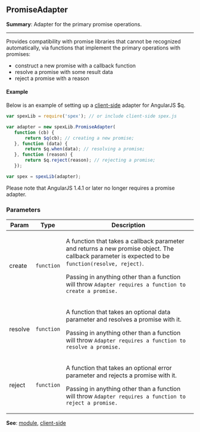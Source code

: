 <a name="PromiseAdapter"></a>

## PromiseAdapter
**Summary**: Adapter for the primary promise operations.  

---
Provides compatibility with promise libraries that cannot be recognized automatically,via functions that implement the primary operations with promises: - construct a new promise with a callback function - resolve a promise with some result data - reject a promise with a reason#### ExampleBelow is an example of setting up a <a href="https://github.com/vitaly-t/spex/blob/master/docs/client.md">client-side</a> adapter for AngularJS $q.```jsvar spexLib = require('spex'); // or include client-side spex.jsvar adapter = new spexLib.PromiseAdapter(   function (cb) {       return $q(cb); // creating a new promise;   }, function (data) {       return $q.when(data); // resolving a promise;   }, function (reason) {       return $q.reject(reason); // rejecting a promise;   });var spex = spexLib(adapter);```Please note that AngularJS 1.4.1 or later no longer requires a promise adapter.

### Parameters
<table>
  <thead>
    <tr>
      <th>Param</th><th>Type</th><th>Description</th>
    </tr>
  </thead>
  <tbody>
<tr>
    <td>create</td><td><code>function</code></td><td><p>A function that takes a callback parameter and returns a new promise object.
The callback parameter is expected to be <code>function(resolve, reject)</code>.</p>
<p>Passing in anything other than a function will throw <code>Adapter requires a function to create a promise.</code></p>
</td>
    </tr><tr>
    <td>resolve</td><td><code>function</code></td><td><p>A function that takes an optional data parameter and resolves a promise with it.</p>
<p>Passing in anything other than a function will throw <code>Adapter requires a function to resolve a promise.</code></p>
</td>
    </tr><tr>
    <td>reject</td><td><code>function</code></td><td><p>A function that takes an optional error parameter and rejects a promise with it.</p>
<p>Passing in anything other than a function will throw <code>Adapter requires a function to reject a promise.</code></p>
</td>
    </tr>  </tbody>
</table>

**See**: <a href="module.md">module</a>, <a href="https://github.com/vitaly-t/spex/blob/master/docs/client.md">client-side</a>  

